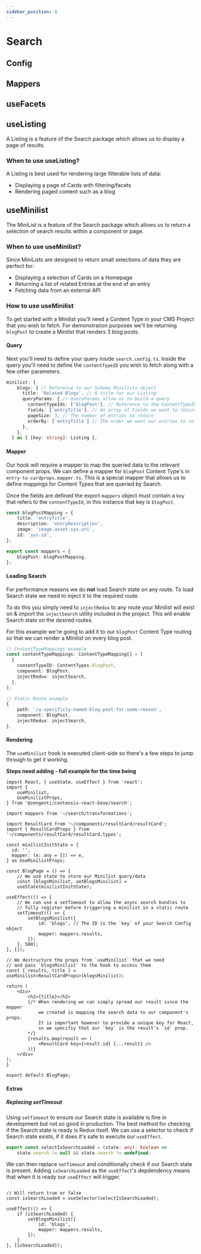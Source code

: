 ```yaml
---
sidebar_position: 8
---
```


# Search

## Config

## Mappers

## useFacets

## useListing

A Listing is a feature of the Search package which allows us to display a page of results.

### When to use useListing?

A Listing is best used for rendering large filterable lists of data:

- Displaying a page of Cards with filtering/facets
- Rendering paged content such as a blog

## useMinilist

The MiniList is a feature of the Search package which allows us to return a selection of search results within a component or page.

### When to use useMinilist?

Since MiniLists are designed to return small selections of data they are perfect for:

- Displaying a selection of Cards on a Homepage
- Returning a list of related Entries at the end of an entry
- Fetching data from an external API

### How to use useMinilist

To get started with a Minilist you’ll need a Content Type in your CMS Project that you wish to fetch. For demonstration purposes we'll be returning `blogPost` to create a Minilist that renders 3 blog posts. 

#### Query

Next you'll need to define your query inside `search.config.ts`. Inside the query you'll need to define the `contentTypeID` you wish to fetch along with a few other parameters.

```ts title="A query object for a minilist"
minilist: {
    blogs: { // Reference to our Schema Minilists object
      title: 'Related Blogs', // A title for our Listing
      queryParams: { // QueryParams allow us to build a query
        contentTypeIds: ['blogPost'], // Reference to the ContentTypeID we want to fetch
        fields: ['entryTitle'], // An array of Fields we want to return from BlogPost
        pageSize: 3, // The number of entries to return
        orderBy: ['entryTitle'] // The order we want our entries to return in
      },
    },
  } as { [key: string]: Listing },
```

#### Mapper

Our hook will require a mapper to map the queried data to the relevant component props. We can define a mapper for `blogPost` Content Type's in `entry-to-cardprops.mapper.ts`. This is a special mapper that allows us to define mappings for Content Types that are queried by Search.

Once the fields are defined the export `mappers` object must contain a `key` that refers to the `contentTypeId`, in this instance that key is `blogPost`.

```ts title="Adding 'blogPost' mappings to our Search mapper (entry-to-cardprops.mapper.ts)"
const blogPostMapping = { 
    title: 'entryTitle',
    description: 'entryDescription',
    image: 'image.asset.sys.uri',
    id: 'sys.id',
};

export const mappers = {
    blogPost: blogPostMapping,
};
```

#### Loading Search

For performance reasons we do **not** load Search state on any route. To load Search state we need to inject it to the required route.

To do this you simply need to `injectRedux` to any route your Minilist will exist on & import the `injectSearch` utility included in the project. This will enable Search state on the desired routes.

For this example we're going to add it to our `blogPost` Content Type routing so that we can render a Minilist on every blog post.

```ts title="Injecting Search state to a variety of Route types"
// ContentTypeMappings example
const contentTypeMappings: ContentTypeMapping[] = [
  {
    contentTypeID: ContentTypes.blogPost,
    component: BlogPost,
    injectRedux: injectSearch,
  },
];

// Static Route example
{
    path: '/a-specificly-named-blog-post-for-some-reason',
    component: BlogPost,
    injectRedux: injectSearch,
},
```

#### Rendering

The `useMinilist` hook is executed client-side so there's a few steps to jump through to get it working.

**Steps need adding - full example for the time being**

```tsx title="Example of useMinilist"
import React, { useState, useEffect } from 'react';
import {
    useMinilist,
    UseMinilistProps,
} from '@zengenti/contensis-react-base/search';

import mappers from '~/search/transformations';

import ResultCard from '~/components/resultCard/resultCard';
import { ResultCardProps } from '~/components/resultCard/resultCard.types';

const minilistInitState = {
  id: '',
  mapper: (e: any = []) => e,
} as UseMinilistProps;

const BlogPage = () => {
    // We use state to store our Minilist query/data
    const [blogsMinilist, setBlogsMinilist] =
    useState(minilistInitState);

useEffect(() => {
    // We can use a setTimeout to allow the async search bundles to
    // fully register before triggering a minilist in a static route
    setTimeout(() => {
        setBlogsMinilist({
            id: 'blogs', // The ID is the `key` of your Search Config object
            mapper: mappers.results,
        });
    }, 500);
}, []);

// We destructure the props from `useMinilist` that we need
// and pass `blogsMinilist` to the hook to access them
const { results, title } =
useMinilist<ResultCardProps>(blogsMinilist);

return (
    <div>
        <h2>{title}</h2>
        {/* When rendering we can simply spread our result since the mapper 
            we created is mapping the search data to our component's props.
            It is important however to provide a unique key for React,
            so we specifiy that our `key` is the result's `id` prop.
        */} 
        {results.map(result => (
            <ResultCard key={result.id} {...result} />
        ))}
    </div>
);
}

export default BlogPage;
```

#### Extras

##### Replacing setTimeout

Using `setTimeout` to ensure our Search state is available is fine in development but not so good in production. The best method for checking if the Search state is ready is Redux itself. We can use a selector to check if Search state exists, if it does it's safe to execute our `useEffect`.

```ts title="A boolean selector for querying Search state"
export const selectIsSearchLoaded = (state: any): boolean =>
    state.search != null && state.search != undefined;
```

We can then replace `setTimeout` and conditionally check if our Search state is present. Adding `isSearchLoaded` as the `useEffect`'s depdendency means that when it is ready our `useEffect` will trigger.

```tsx title="Replacing setTimeout with a selector"

// Will return true or false
const isSearchLoaded = useSelector(selectIsSearchLoaded);

useEffect(() => {
    if (isSearchLoaded) {
        setBlogsMinilist({
            id: 'blogs', 
            mapper: mappers.results,
        });
    }
}, [isSearchLoaded]);

```

